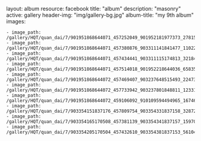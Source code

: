 
layout: album
resource: facebook
title: "album"
description: "masonry"
active: gallery
header-img: "img/gallery-bg.jpg"
album-title: "my 9th album"
images:
    
    - image_path: /gallery/HQT/quan_dai/7/901951868644071_457252049_901952181977373_2781592250460566279_n.jpg
    - image_path: /gallery/HQT/quan_dai/7/901951868644071_457380876_903311141841477_1102266731316099332_n.jpg
    - image_path: /gallery/HQT/quan_dai/7/901951868644071_457434441_903311115174813_3218453729356864489_n.jpg
    - image_path: /gallery/HQT/quan_dai/7/901951868644071_457514018_901952218644036_6583541148578875849_n.jpg
    - image_path: /gallery/HQT/quan_dai/7/901951868644072_457469407_903237648515493_224732149486896074_n.jpg
    - image_path: /gallery/HQT/quan_dai/7/901951868644072_457733942_903237801848811_1233108277859528728_n.jpg
    - image_path: /gallery/HQT/quan_dai/7/901951868644072_459106092_910109594494965_1674649445813263158_n.jpg
    - image_path: /gallery/HQT/quan_dai/7/903354151837176_457809754_903354331837158_3287234197569680246_n.jpg
    - image_path: /gallery/HQT/quan_dai/7/903354165170508_457381139_903354341837157_1597021080350883581_n.jpg
    - image_path: /gallery/HQT/quan_dai/7/903354205170504_457432610_903354381837153_5610482059056191066_n.jpg